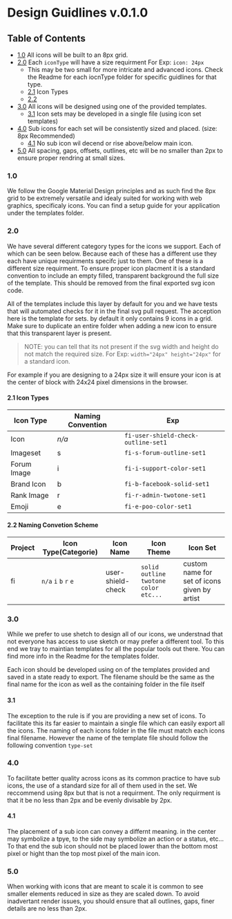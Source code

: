# Design Guidlines v.0.1.0

## Table of Contents

- [1.0](#10) All icons will be built to an 8px grid.
- [2.0](#20) Each `iconType` will have a size requirment For Exp: `icon: 24px`
	* This may be two small for more intricate and advanced icons. Check the Readme for each iocnType folder for specific guidlines for that type.
	* [2.1](#21-icon-types) Icon Types
	* [2.2](#22-naming-convention-scheme)
- [3.0](#30) All icons will be designed using one of the provided templates. 
	* [3.1](#31) Icon sets may be developed in a single file (using icon set templates)
- [4.0](#40) Sub icons for each set will be consistently sized and placed. (size: 8px Recommended)
	* [4.1](#41) No sub icon wil decend or rise above/below main icon.
- [5.0](#50) All spacing, gaps, offsets, outlines, etc will be no smaller than 2px to ensure proper rendring at small sizes.

### 1.0

We follow the Google Material Design principles and as such find the 8px grid to be extremely versatile and idealy suited for working with web graphics, specificaly icons. You can find a setup guide for your application under the templates folder.

### 2.0

We have several different category types for the icons we support. Each of which can be seen below. Because each of these has a different use they each have unique requirments specifc just to them. One of these is a different size requirment. To ensure proper icon placment it is a standard convention to include an empty filled, transparent background the full size of the template. This should be removed from the final exported svg icon code. 

All of the templates include this layer by default for you and we have tests that will automated checks for it in the final svg pull request. The acception here is the template for sets. by default it only contains 9 icons in a grid. Make sure to duplicate an entire folder when adding a new icon to ensure that this transparent layer is present.

> NOTE: you can tell that its not present if the svg width and height do not match the required size. For Exp: `width="24px" height="24px"` for a standard icon.

For example if you are designing to a 24px size it will ensure your icon is at the center of block with 24x24 pixel dimensions in the browser.

#### 2.1 Icon Types
| Icon Type  | Naming Convention | Exp |
| ------------- | ------------- | ------------- |
| Icon  | *n/a* | `fi-user-shield-check-outline-set1` |
| Imageset  | s  | `fi-s-forum-outline-set1`|
| Forum Image  | i  | `fi-i-support-color-set1` |
| Brand Icon  | b  | `fi-b-facebook-solid-set1` |
| Rank Image  | r  | `fi-r-admin-twotone-set1` |
| Emoji  | e  | `fi-e-poo-color-set1` |

#### 2.2 Naming Convetion Scheme

| Project | Icon Type(Categorie) | Icon Name | Icon Theme | Icon Set |
|---------|----------------------|------------------------|------------|----------|
| fi | `n/a` `i` `b` `r` `e` | user-shield-check | `solid` `outline` `twotone` `color` `etc...` | custom name for set of icons given by artist |

### 3.0

While we prefer to use shetch to design all of our icons, we understnad that not everyone has access to use sketch or may prefer a different tool. To this end we tray to maintian templates for all the popular tools out there. You can find more info in the Readme for the templates folder.

Each icon should be developed using on of the templates provided and saved in a state ready to export. The filename should be the same as the final name for the icon as well as the containing folder in the file itself

#### 3.1

The exception to the rule is if you are providing a new set of icons. To facilitate this its far easier to maintain a single file which can easily export all the icons. The naming of each icons folder in the file must match each icons final filename. However the name of the template file should follow the following convention `type-set`

### 4.0

To facilitate better quality across icons as its common practice to have sub icons, the use of a standard size for all of them used in the set. We reccommend using 8px but that is not a requirment. The only requirment is that it be no less than 2px and be evenly divisable by 2px.

#### 4.1

The placement of a sub icon can convey a differnt meaning. in the center may symbolize a tpye, to the side may symbolize an action or a status, etc... To that end the sub icon should not be placed lower than the bottom most pixel or hight than the top most pixel of the main icon.

### 5.0

When working with icons that are meant to scale it is common to see smaller elements reduced in size as they are scaled down. To avoid inadvertant render issues, you should ensure that all outlines, gaps, finer details are no less than 2px.
